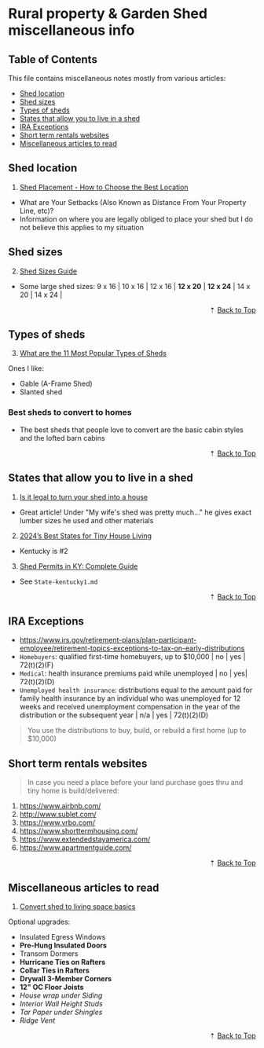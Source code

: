 # Rural property & Garden Shed miscellaneous info

<div id="back-to-top"></div>

## Table of Contents

This file contains miscellaneous notes mostly from various articles:

- [Shed location](#shed-location)
- [Shed sizes](#shed-sizes)
- [Types of sheds](#types-of-sheds)
- [States that allow you to live in a shed](#states-that-allow-you-to-live-in-a-shed)
- [IRA Exceptions](#ira-exceptions)
- [Short term rentals websites](#short-term-rentals-websites)
- [Miscellaneous articles to read](#miscellaneous-articles-to-read)

## Shed location

1. [Shed Placement - How to Choose the Best Location](https://www.urban-sheds.com/post/shed-location-and-placement)

- What are Your Setbacks (Also Known as Distance From Your Property Line, etc)?
- Information on where you are legally obliged to place your shed but I do not believe this applies to my situation

## Shed sizes

2. [Shed Sizes Guide](https://www.urban-sheds.com/post/shed-sizes-guide)

- Some large shed sizes: 9 x 16 | 10 x 16 | 12 x 16 | **12 x 20** | **12 x 24** | 14 x 20 | 14 x 24 |

<div align="right">&#8673; <a href="#back-to-top" title="Table of Contents">Back to Top</a></div>

## Types of sheds

3. [What are the 11 Most Popular Types of Sheds](https://www.urban-sheds.com/post/shed-styles-and-types)

Ones I like:

- Gable (A-Frame Shed)
- Slanted shed

### Best sheds to convert to homes

- The best sheds that people love to convert are the basic cabin styles and the lofted barn cabins

<div align="right">&#8673; <a href="#back-to-top" title="Table of Contents">Back to Top</a></div>

## States that allow you to live in a shed

1. [Is it legal to turn your shed into a house](https://www.shedking.net/are-shed-houses-legal.html)

- Great article! Under "My wife's shed was pretty much..." he gives exact lumber sizes he used and other materials

2. [2024’s Best States for Tiny House Living](https://www.lawnstarter.com/blog/studies/best-states-for-tiny-houses/)

- Kentucky is #2

3. [Shed Permits in KY: Complete Guide](https://www.eshutilitybuildings.com/articles/shed-permits-in-ky/)

- See `State-kentucky1.md`

<div align="right">&#8673; <a href="#back-to-top" title="Table of Contents">Back to Top</a></div>

## IRA Exceptions

- https://www.irs.gov/retirement-plans/plan-participant-employee/retirement-topics-exceptions-to-tax-on-early-distributions
- `Homebuyers`: qualified first-time homebuyers, up to $10,000 | no | yes | 72(t)(2)(F)
- `Medical`: health insurance premiums paid while unemployed | no | yes| 72(t)(2)(D)
- `Unemployed health insurance`: distributions equal to the amount paid for family health insurance by an individual who was unemployed for 12 weeks and received unemployment compensation in the year of the distribution or the subsequent year | n/a | yes | 72(t)(2)(D)

> You use the distributions to buy, build, or rebuild a first home (up to $10,000)

## Short term rentals websites

> In case you need a place before your land purchase goes thru and tiny home is build/delivered:

1. https://www.airbnb.com/
2. http://www.sublet.com/
3. https://www.vrbo.com/
4. https://www.shorttermhousing.com/
5. https://www.extendedstayamerica.com/
6. https://www.apartmentguide.com/

<div align="right">&#8673; <a href="#back-to-top" title="Table of Contents">Back to Top</a></div>

## Miscellaneous articles to read

1. [Convert shed to living space basics](https://www.ncshedconversions.com/sheds)

Optional upgrades:

- Insulated Egress Windows
- **Pre-Hung Insulated Doors**
- Transom Dormers
- **Hurricane Ties on Rafters**
- **Collar Ties in Rafters**
- **Drywall 3-Member Corners**
- **12" OC Floor Joists**
- _House wrap under Siding_
- _Interior Wall Height Studs_
- _Tar Paper under Shingles_
- _Ridge Vent_

<div align="right">&#8673; <a href="#back-to-top" title="Table of Contents">Back to Top</a></div>
